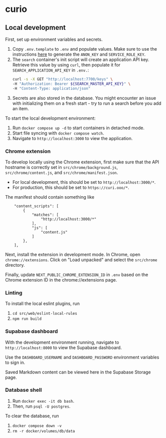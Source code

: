 # curio

## Local development
First, set up environment variables and secrets.
1. Copy `.env.template` to `.env` and populate values. Make sure to use the instructions [here](https://supabase.com/docs/guides/self-hosting/docker#generate-api-keys) to generate the `ANON_KEY` and `SERVICE_ROLE_KEY`.
2. The `search` container's init script will create an application API key. Retrieve this value by using `curl`, then populate it for `SEARCH_APPLICATION_API_KEY` in `.env.`:
    ```bash
    curl -s -X GET "http://localhost:7700/keys" \
    -H "Authorization: Bearer ${SEARCH_MASTER_API_KEY}" \
    -H "Content-Type: application/json"
    ```
3. Secrets are also stored in the database. You might encounter an issue with initializing them on a fresh start - try to run a search before you add an item.

To start the local development environment:
1. Run `docker compose up -d` to start containers in detached mode.
2. Start file syncing with `docker compose watch`.
3. Navigate to `http://localhost:3000` to view the application.

### Chrome extension
To develop locally using the Chrome extension, first make sure that the API hostname is correctly set in `src/chrome/background.js`, `src/chrome/content.js`, and `src/chrome/manifest.json`.

* For local development, this should be set to `http://localhost:3000/*`.
* For production, this should be set to `https://curi.ooo/*`.

The manifest should contain something like
```
    "content_scripts": [
        {
            "matches": [
                "http://localhost:3000/*"
            ],
            "js": [
                "content.js"
            ]
        },
    ],
```

Next, install the extension in development mode. In Chrome, open `chrome://extensions`. Click on "Load unpacked" and select the `src/chrome` directory.

Finally, update `NEXT_PUBLIC_CHROME_EXTENSION_ID` in `.env` based on the Chrome extension ID in the chrome://extensions page.

### Linting
To install the local eslint plugins, run
1. `cd src/web/eslint-local-rules`
2. `npm run build`

### Supabase dashboard
With the development environment running, navigate to `http://localhost:8000` to view the Supabase dashboard.

Use the `DASHBOARD_USERNAME` and `DASHBOARD_PASSWORD` environment variables to sign in.

Saved Markdown content can be viewed here in the Supabase Storage page.

### Database shell
1. Run `docker exec -it db bash`.
2. Then, run `psql -U postgres`.

To clear the database, run
1. `docker compose down -v`
2. `rm -r docker/volumes/db/data`